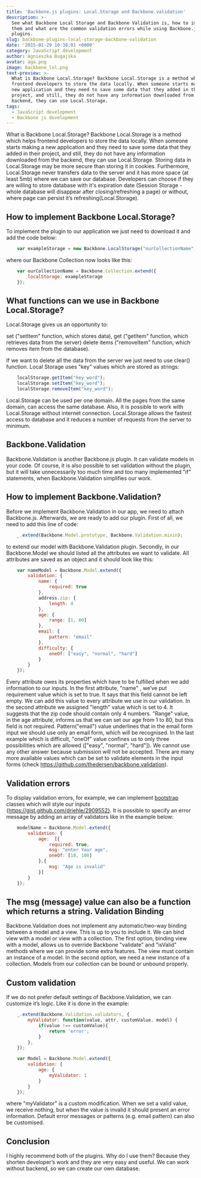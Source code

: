 ```yaml
---
title: 'Backbone.js plugins: Local.Storage and Backbone.validation'
description: >-
  See what Backbone Local Storage and Backbone Validation is, how to implement
  them and what are the common validation errors while using Backbone.js
  plugins.
slug: backbone-plugins-local-storage-backbone-validation
date: '2015-01-29 10:38:01 +0000'
category: JavaScript development
author: Agnieszka Bugajska
avatar: aga.png
image: backbone_lol.png
text-preview: >-
  What is Backbone Local.Storage? Backbone Local.Storage is a method which helps
  frontend developers to store the data locally. When someone starts making a
  new application and they need to save some data that they added in their
  project, and still, they do not have any information downloaded from the
  backend, they can use Local.Storage.
tags:
  - JavaScript development
  - Backbone js development
---
```






What is Backbone Local.Storage? Backbone Local.Storage is a method which helps frontend developers to store the data locally. When someone starts making a new application and they need to save some data that they added in their project, and still, they do not have any information downloaded from the backend, they can use Local.Storage.
Storing data in Local.Storage may be more secure than storing it in cookies. Furthermore, Local.Storage never transfers data to the server and it has more space (at least 5mb) where we can save our database. Developers can choose if they are willing to store database with it's expiration date (Session Storage - whole database will disappear after closing/refreshing a page) or without, where page can persist it’s refreshing(Local.Storage).

How to implement Backbone Local.Storage?
----------------------------------------

To implement the plugin to our application we just need to download it and add the code below:

```javascript
    var exampleStorage = new Backbone.LocalStorage("ourCollectionName");
```

where our Backbone Collection now looks like this:


```javascript
    var ourCollectionName = Backbone.Collection.extend({
        localStorage: exampleStorage
    });
```

What functions can we use in Backbone Local.Storage?
----------------------------------------------------

Local.Storage gives us an opportunity to:

set ("setItem" function, which stores data),
get ("getItem" function, which retrieves data from the server)
delete items ("removeItem" function, which removes item from the database).


If we want to delete all the data from the server we just need to use clear() function. Local Storage uses "key" values which are stored as strings:

```javascript
    localStorage.getItem("key_word");
    localStorage.setItem("key_word");
    localStorage.removeItem("key_word");
```

Local.Storage can be used per one domain. All the pages from the same domain, can access the same database. Also, it is possible to work with Local.Storage without internet connection. Local.Storage allows the fastest access to database and it reduces a number of requests from the server to minimum.

Backbone.Validation
-------------------

Backbone.Validation is another Backbone.js plugin. It can validate models in your code. Of course, it is also possible to set validation without the plugin, but it will take unnecessarily too much time and too many implemented "if" statements, when Backbone.Validation simplifies our work.

How to implement Backbone.Validation?
-------------------------------------

Before we implement Backbone.Validation in our app, we need to attach Backbone.js. Afterwards, we are ready to add our plugin. First of all, we need to add this line of code:

```javascript
    _.extend(Backbone.Model.prototype, Backbone.Validation.mixin);
```

to extend our model with Backbone.Validation plugin. Secondly, in our Backbone.Model we should listed all the attributes we want to validate. All attributes are saved as an object and it should look like this:

```javascript
    var nameModel = Backbone.Model.extend({
        validation: {
            name: {
                required: true
            },
            address.zip: {
                length: 4
            },
            age: {
                range: [1, 80]
            },
            email: {
                pattern: "email"
            },
            difficulty: {
                oneOf: ["easy", "normal", "hard"]
            }
        }
    });
```

Every attribute owes its properties which have to be fulfilled when we add information to our inputs. In the first attribute, "name" , we’ve put requirement value which is set to true. It says that this field cannot be left empty. We can add this value to every attribute we use in our validation. In the second attribute we assigned "length" value which is set to 4. It suggests that the zip code should contain only 4 numbers. "Range" value, in the age attribute, informs us that we can set our age from 1 to 80, but this field is not required. Pattern("email") value underlines that in the email form input we should use only an email form, which will be recognised. In the last example which is difficult, "oneOf" value confines us to only three possibilities which are allowed (["easy", "normal", "hard"]). We cannot use any other answer because submission will not be accepted. There are many more available values which can be set to validate elements in the input forms (check https://github.com/thedersen/backbone.validation).

Validation errors
-----------------
To display validation errors, for example, we can implement [bootstrap](http://getbootstrap.com/) classes which will style our inputs {https://gist.github.com/driehle/2909552}. It is possible to specify an error message by adding an array of validators like in the example below:

```javascript
    modelName = Backbone.Model.extend({
        validation: {
            age:  [{
                required: true,
                msg: "enter Your age",
                oneOf: [18, 100]
            },{
                msg: "Age is invalid"
            }]
        }
    });
```

The msg (message) value can also be a function which returns a string.
Validation Binding
------------------
Backbone.Validation does not implement any automatic/two-way binding between a model and a view. This is up to you to include it. We can bind view with a model or view with a collection. The first option, binding view with a model, allows us to override Backbone "validate" and "isValid" methods where we can provide some extra features. The view must contain an instance of a model.
In the second option, we need a new instance of a collection. Models from our collection can be bound or unbound properly.

Custom validation
-----------------
If we do not prefer default settings of Backbone.Validation, we can customize it’s logic. Like it is done in the example:

```javascript
    _.extend(Backbone.Validation.validators, {
        myValidator: function(value, attr, customValue, model) {
            if(value !== customValue){
                return 'error';
            }
        },
    });
```

```javascript
    var Model = Backbone.Model.extend({
        validation: {
            age: {
                myValidator: 1
            }
        }
    });
```

 where "myValidator" is a custom modification. When we set a valid value, we receive nothing, but when the value is invalid it should present an error information. Default error messages or patterns (e.g. email pattern) can also be customised.

Conclusion
----------

I highly recommend both of the plugins. Why do I use them? Because they shorten developer’s work and they are very easy and useful. We can work without backend, so we can create our own database.

